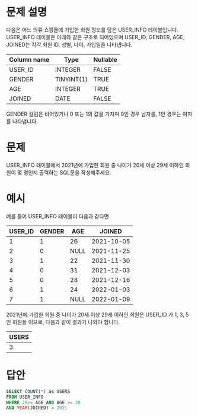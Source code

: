 # 문제 설명

다음은 어느 의류 쇼핑몰에 가입한 회원 정보를 담은 USER_INFO 테이블입니다. USER_INFO 테이블은 아래와 같은 구조로 되어있으며 USER_ID, GENDER, AGE, JOINED는 각각 회원 ID, 성별, 나이, 가입일을 나타냅니다.

| Column name | Type       | Nullable |
| ----------- | ---------- | -------- |
| USER_ID     | INTEGER    | FALSE    |
| GENDER      | TINYINT(1) | TRUE     |
| AGE         | INTEGER    | TRUE     |
| JOINED      | DATE       | FALSE    |

GENDER 컬럼은 비어있거나 0 또는 1의 값을 가지며 0인 경우 남자를, 1인 경우는 여자를 나타냅니다.

# 문제

USER_INFO 테이블에서 2021년에 가입한 회원 중 나이가 20세 이상 29세 이하인 회원이 몇 명인지 출력하는 SQL문을 작성해주세요.

# 예시

예를 들어 USER_INFO 테이블이 다음과 같다면

| USER_ID | GENDER | AGE  | JOINED     |
| ------- | ------ | ---- | ---------- |
| 1       | 1      | 26   | 2021-10-05 |
| 2       | 0      | NULL | 2021-11-25 |
| 3       | 1      | 22   | 2021-11-30 |
| 4       | 0      | 31   | 2021-12-03 |
| 5       | 0      | 28   | 2021-12-16 |
| 6       | 1      | 24   | 2022-01-03 |
| 7       | 1      | NULL | 2022-01-09 |

2021년에 가입한 회원 중 나이가 20세 이상 29세 이하인 회원은 USER_ID 가 1, 3, 5 인 회원들 이므로, 다음과 같이 결과가 나와야 합니다.

| USERS |
| ----- |
| 3     |

# 답안

```sql
SELECT COUNT(*) as USERS
FROM USER_INFO
WHERE 29>= AGE AND AGE >= 20
AND YEAR(JOINED) = 2021
```
